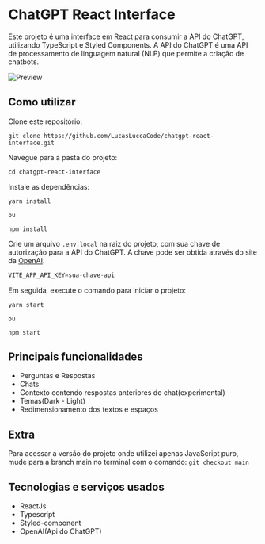 # ChatGPT React Interface

Este projeto é uma interface em React para consumir a API do ChatGPT, utilizando TypeScript e Styled Components. A API do ChatGPT é uma API de processamento de linguagem natural (NLP) que permite a criação de chatbots.

![Preview](https://github.com/LucasLuccaCode/chatgpt-react-interface/blob/react/.github/preview.png)

## Como utilizar

Clone este repositório:

```
git clone https://github.com/LucasLuccaCode/chatgpt-react-interface.git
```

Navegue para a pasta do projeto:

```
cd chatgpt-react-interface
```

Instale as dependências:

```
yarn install 

ou

npm install
```

Crie um arquivo `.env.local` na raiz do projeto, com sua chave de autorização para a API do ChatGPT. A chave pode ser obtida através do site da [OpenAI](https://platform.openai.com/account/api-keys).


```js
VITE_APP_API_KEY=sua-chave-api
```

Em seguida, execute o comando para iniciar o projeto:
 
```
yarn start

ou

npm start
```

## Principais funcionalidades

- Perguntas e Respostas
- Chats
- Contexto contendo respostas anteriores do chat(experimental)
- Temas(Dark - Light)
- Redimensionamento dos textos e espaços

## Extra

Para acessar a versão do projeto onde utilizei apenas JavaScript puro, mude para a branch main no terminal com o comando: `git checkout main`

## Tecnologias e serviços usados

- ReactJs
- Typescript
- Styled-component
- OpenAI(Api do ChatGPT)